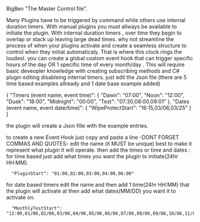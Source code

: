 BigBen "The Master Control file".

Many Plugins have to be triggered by command while others use internal duration timers.
With manual plugins you must allways be available to initiate the plugin.
With internal duration timers , over time they begin to overlap or stack up leaving large dead times.
why not streamline the process of when your plugins activate and create a seamless structure to control when they initiat automaticaly.
That is where this clock rings the loudest.
you can create a global custom event hook that can trigger specific hours of the day OR 1 specific time of every month/day .
This will require basic deveopler knowledge with creating subscribing methods and C# plugin editing disableing internal timers.
just edit the Json file (there are 5 time based examples allready and 1 date base example added) 

{
  "Timers (event name, event time)": {
    "Dawn": "07:00",
    "Noon": "12:00",
    "Dusk": "18:00",
    "Midnight": "00:00",
    "Test": "07:30,08:00,09:01"
  },
  "Dates (event name, event date/time)": {
    "WipeProtectStart": "16:15,03/06,03/25"
  }
}

the plugin will create a Json fille with the example entries.

to create a new Event Hook just copy and paste a line -DONT FORGET COMMAS AND QUOTES-
edit the name (it MUST be unique) best to make it represent what plugin it will operate.
then add the times or time and dates : 
  for time based just add what times you want the plugin to initiate(24hr HH:MM).

      "PluginStart": "01:00,02:00,03:00,04:00,06:00"

  for date based timers edit the name and then add 1 time(24hr HH:MM) that the plugin will activate at then add what dates(MM/DD) you want it to activate on.

      "MonthlyTestStart": "12:00,01/06,02/06,03/06,04/06,05/06,06/06,07/06,08/06,09/06,10/06,11/06,12/06"
